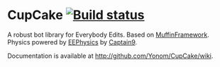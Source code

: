 CupCake [![Build status](https://ci.appveyor.com/api/projects/status/6g3oyrs5utk6nh5j)](https://ci.appveyor.com/project/Yonom/cupcake)
=======

A robust bot library for Everybody Edits. Based on [MuffinFramework](https://github.com/Yonom/MuffinFramework).  
Physics powered by [EEPhysics](https://github.com/cap9/EEPhysics) by [Captain9](https://github.com/cap9).

Documentation is available at http://github.com/Yonom/CupCake/wiki.
